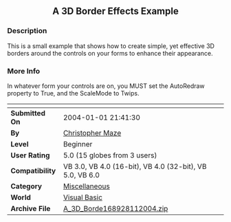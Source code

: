 ﻿<div align="center">

## A 3D Border Effects Example


</div>

### Description

This is a small example that shows how to create simple, yet effective 3D borders around the controls on your forms to enhance their appearance.
 
### More Info
 
In whatever form your controls are on, you MUST set the AutoRedraw property to True, and the ScaleMode to Twips.


<span>             |<span>
---                |---
**Submitted On**   |2004-01-01 21:41:30
**By**             |[Christopher Maze](https://github.com/Planet-Source-Code/PSCIndex/blob/master/ByAuthor/christopher-maze.md)
**Level**          |Beginner
**User Rating**    |5.0 (15 globes from 3 users)
**Compatibility**  |VB 3\.0, VB 4\.0 \(16\-bit\), VB 4\.0 \(32\-bit\), VB 5\.0, VB 6\.0
**Category**       |[Miscellaneous](https://github.com/Planet-Source-Code/PSCIndex/blob/master/ByCategory/miscellaneous__1-1.md)
**World**          |[Visual Basic](https://github.com/Planet-Source-Code/PSCIndex/blob/master/ByWorld/visual-basic.md)
**Archive File**   |[A\_3D\_Borde168928112004\.zip](https://github.com/Planet-Source-Code/christopher-maze-a-3d-border-effects-example__1-50722/archive/master.zip)








